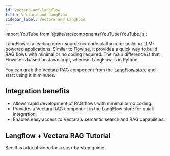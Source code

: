 ```yaml
---
id: vectara-and-langflow
title: Vectara and LangFlow
sidebar_label: Vectara and LangFlow
---
```


import YouTube from '@site/src/components/YouTube/YouTube.js';

LangFlow is a leading open-source no-code platform for building LLM-powered 
applications. Similar to [Flowise](/docs/integrations/vectara-and-flowise), it provides a quick way to build RAG flows 
with minimal or no coding required. The main difference is that Flowise is 
based on Javascript, whereas LangFlow is in Python.

You can grab the Vectara RAG component from the [LangFlow store](https://www.langflow.store/) and start using 
it in minutes.

## Integration benefits

* Allows rapid development of RAG flows with minimal or no coding.
* Provides a Vectara RAG component in the LangFlow store for quick integration.
* Enables easy access to Vectara's semantic search and RAG capabilities.

<!-- This title is slugified and will break nurture sequence links if changed. -->

## Langflow + Vectara RAG Tutorial

See this tutorial video for a step-by-step guide:

<YouTube youTubeId="Tex8lamGnQs" />

<br />
